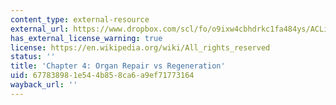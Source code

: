 ```yaml
---
content_type: external-resource
external_url: https://www.dropbox.com/scl/fo/o9ixw4cbhdrkc1fa484ys/ACLikAArHiQmnbe2XjiO8jg/Chapters/Chapter%204%20Organ%20Repair%20vs%20Regeneration?dl=0&rlkey=u2rimyl1s7xeom33sli4jmryz&subfolder_nav_tracking=1
has_external_license_warning: true
license: https://en.wikipedia.org/wiki/All_rights_reserved
status: ''
title: 'Chapter 4: Organ Repair vs Regeneration'
uid: 67783898-1e54-4b85-8ca6-a9ef71773164
wayback_url: ''
---
```

